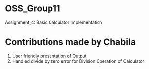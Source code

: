 # OSS_Group11
 Assignment_4:  Basic Calculator Implementation

 # Contributions made by Chabila 
 1. User friendly presentation of Output
 2. Handled divide by zero error for Division Operation of Calculator

